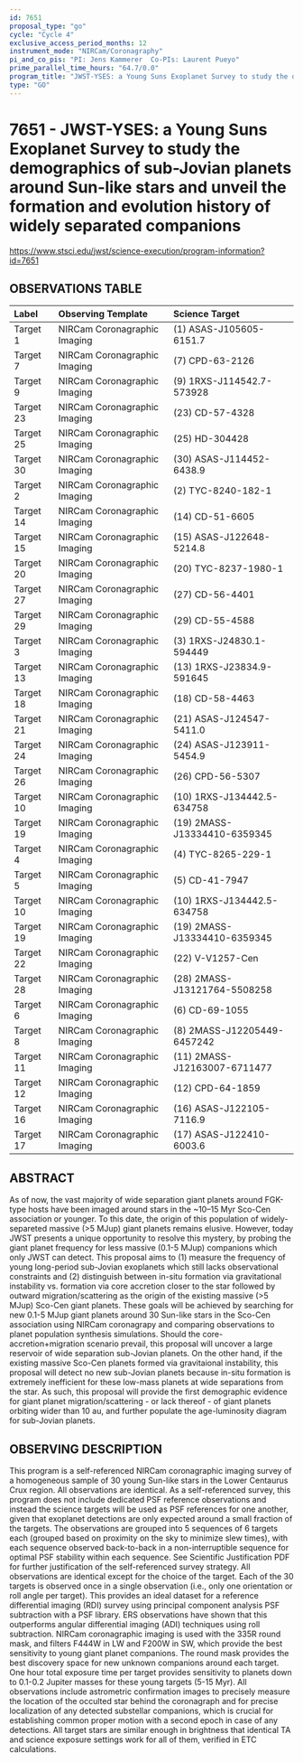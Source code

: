 ```yaml
---
id: 7651
proposal_type: "go"
cycle: "Cycle 4"
exclusive_access_period_months: 12
instrument_mode: "NIRCam/Coronagraphy"
pi_and_co_pis: "PI: Jens Kammerer  Co-PIs: Laurent Pueyo"
prime_parallel_time_hours: "64.7/0.0"
program_title: "JWST-YSES: a Young Suns Exoplanet Survey to study the demographics of sub-Jovian planets around Sun-like stars and unveil the formation and evolution history of widely separated companions"
type: "GO"
---
```

# 7651 - JWST-YSES: a Young Suns Exoplanet Survey to study the demographics of sub-Jovian planets around Sun-like stars and unveil the formation and evolution history of widely separated companions
https://www.stsci.edu/jwst/science-execution/program-information?id=7651
## OBSERVATIONS TABLE
| Label      | Observing Template           | Science Target                |
| :--------- | :--------------------------- | :---------------------------- |
| Target 1   | NIRCam Coronagraphic Imaging | (1) ASAS-J105605-6151.7       |
| Target 7   | NIRCam Coronagraphic Imaging | (7) CPD-63-2126               |
| Target 9   | NIRCam Coronagraphic Imaging | (9) 1RXS-J114542.7-573928     |
| Target 23  | NIRCam Coronagraphic Imaging | (23) CD-57-4328               |
| Target 25  | NIRCam Coronagraphic Imaging | (25) HD-304428                |
| Target 30  | NIRCam Coronagraphic Imaging | (30) ASAS-J114452-6438.9      |
| Target 2   | NIRCam Coronagraphic Imaging | (2) TYC-8240-182-1            |
| Target 14  | NIRCam Coronagraphic Imaging | (14) CD-51-6605               |
| Target 15  | NIRCam Coronagraphic Imaging | (15) ASAS-J122648-5214.8      |
| Target 20  | NIRCam Coronagraphic Imaging | (20) TYC-8237-1980-1          |
| Target 27  | NIRCam Coronagraphic Imaging | (27) CD-56-4401               |
| Target 29  | NIRCam Coronagraphic Imaging | (29) CD-55-4588               |
| Target 3   | NIRCam Coronagraphic Imaging | (3) 1RXS-J24830.1-594449      |
| Target 13  | NIRCam Coronagraphic Imaging | (13) 1RXS-J23834.9-591645     |
| Target 18  | NIRCam Coronagraphic Imaging | (18) CD-58-4463               |
| Target 21  | NIRCam Coronagraphic Imaging | (21) ASAS-J124547-5411.0      |
| Target 24  | NIRCam Coronagraphic Imaging | (24) ASAS-J123911-5454.9      |
| Target 26  | NIRCam Coronagraphic Imaging | (26) CPD-56-5307              |
| Target 10  | NIRCam Coronagraphic Imaging | (10) 1RXS-J134442.5-634758     |
| Target 19  | NIRCam Coronagraphic Imaging | (19) 2MASS-J13334410-6359345  |
| Target 4   | NIRCam Coronagraphic Imaging | (4) TYC-8265-229-1            |
| Target 5   | NIRCam Coronagraphic Imaging | (5) CD-41-7947                |
| Target 10  | NIRCam Coronagraphic Imaging | (10) 1RXS-J134442.5-634758     |
| Target 19  | NIRCam Coronagraphic Imaging | (19) 2MASS-J13334410-6359345  |
| Target 22  | NIRCam Coronagraphic Imaging | (22) V-V1257-Cen              |
| Target 28  | NIRCam Coronagraphic Imaging | (28) 2MASS-J13121764-5508258  |
| Target 6   | NIRCam Coronagraphic Imaging | (6) CD-69-1055                |
| Target 8   | NIRCam Coronagraphic Imaging | (8) 2MASS-J12205449-6457242   |
| Target 11  | NIRCam Coronagraphic Imaging | (11) 2MASS-J12163007-6711477  |
| Target 12  | NIRCam Coronagraphic Imaging | (12) CPD-64-1859              |
| Target 16  | NIRCam Coronagraphic Imaging | (16) ASAS-J122105-7116.9      |
| Target 17  | NIRCam Coronagraphic Imaging | (17) ASAS-J122410-6003.6      |

## ABSTRACT

As of now, the vast majority of wide separation giant planets around FGK-type hosts have been imaged around stars in the ~10–15 Myr Sco-Cen association or younger. To this date, the origin of this population of widely-separeted massive (>5 MJup) giant planets remains elusive. However, today JWST presents a unique opportunity to resolve this mystery, by probing the giant planet frequency for less massive (0.1-5 MJup) companions which only JWST can detect. This proposal aims to (1) measure the frequency of young long-period sub-Jovian exoplanets which still lacks observational constraints and (2) distinguish between in-situ formation via gravitational instability vs. formation via core accretion closer to the star followed by outward migration/scattering as the origin of the existing massive (>5 MJup) Sco-Cen giant planets. These goals will be achieved by searching for new 0.1-5 MJup giant planets around 30 Sun-like stars in the Sco-Cen association using NIRCam coronagrapy and comparing observations to planet population synthesis simulations. Should the core-accretion+migration scenario prevail, this proposal will uncover a large reservoir of wide separation sub-Jovian planets. On the other hand, if the existing massive Sco-Cen planets formed via gravitaional instability, this proposal will detect no new sub-Jovian planets because in-situ formation is extremely inefficient for these low-mass planets at wide separations from the star. As such, this proposal will provide the first demographic evidence for giant planet migration/scattering - or lack thereof - of giant planets orbiting wider than 10 au, and further populate the age-luminosity diagram for sub-Jovian planets.

## OBSERVING DESCRIPTION

This program is a self-referenced NIRCam coronagraphic imaging survey of a homogeneous sample of 30 young Sun-like stars in the Lower Centaurus Crux region. All observations are identical. As a self-referenced survey, this program does not include dedicated PSF reference observations and instead the science targets will be used as PSF references for one another, given that exoplanet detections are only expected around a small fraction of the targets. The observations are grouped into 5 sequences of 6 targets each (grouped based on proximity on the sky to minimize slew times), with each sequence observed back-to-back in a non-interruptible sequence for optimal PSF stability within each sequence. See Scientific Justification PDF for further justification of the self-referenced survey strategy.
All observations are identical except for the choice of the target. Each of the 30 targets is observed once in a single observation (i.e., only one orientation or roll angle per target). This provides an ideal dataset for a reference differential imaging (RDI) survey using principal component analysis PSF subtraction with a PSF library. ERS observations have shown that this outperforms angular differential imaging (ADI) techniques using roll subtraction.
NIRCam coronagraphic imaging is used with the 335R round mask, and filters F444W in LW and F200W in SW, which provide the best sensitivity to young giant planet companions. The round mask provides the best discovery space for new unknown companions around each target. One hour total exposure time per target provides sensitivity to planets down to 0.1-0.2 Jupiter masses for these young targets (5-15 Myr). All observations include astrometric confirmation images to precisely measure the location of the occulted star behind the coronagraph and for precise localization of any detected substellar companions, which is crucial for establishing common proper motion with a second epoch in case of any detections. All target stars are similar enough in brightness that identical TA and science exposure settings work for all of them, verified in ETC calculations.